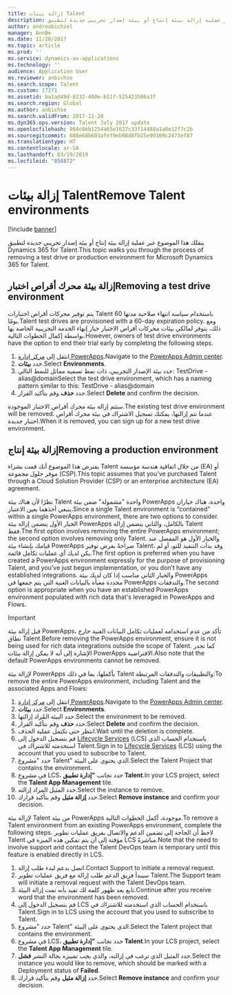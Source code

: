 ```yaml
---
title: إزالة بيئات Talent
description: ينقلك هذا الموضوع عبر عملية إزالة بيئة إنتاج أو بيئة إصدار تجريبي جديدة لتطبيق Dynamics 365 for Talent.
author: andreabichsel
manager: AnnBe
ms.date: 11/20/2017
ms.topic: article
ms.prod: ''
ms.service: dynamics-ax-applications
ms.technology: ''
audience: Application User
ms.reviewer: anbichse
ms.search.scope: Talent
ms.custom: 17271
ms.assetid: ba1ad49d-8232-400e-b11f-525423506a3f
ms.search.region: Global
ms.author: anbichse
ms.search.validFrom: 2017-11-20
ms.dyn365.ops.version: Talent July 2017 update
ms.openlocfilehash: 904c8eb1254a65e1627c33f14488a1a8e12f7c2b
ms.sourcegitcommit: 608e68b603afef9eb98d8fb25e90109c2473ef87
ms.translationtype: HT
ms.contentlocale: ar-SA
ms.lasthandoff: 03/19/2019
ms.locfileid: "858872"
---
```

# <a name="remove-talent-environments"></a><span data-ttu-id="76343-103">إزالة بيئات Talent</span><span class="sxs-lookup"><span data-stu-id="76343-103">Remove Talent environments</span></span>

[!include [banner](includes/banner.md)]

<span data-ttu-id="76343-104">ينقلك هذا الموضوع عبر عملية إزالة بيئة إنتاج أو بيئة إصدار تجريبي جديدة لتطبيق Dynamics 365 for Talent.</span><span class="sxs-lookup"><span data-stu-id="76343-104">This topic walks you through the process of removing a test drive or production environment for Microsoft Dynamics 365 for Talent.</span></span>

## <a name="removing-a-test-drive-environment"></a><span data-ttu-id="76343-105">إزالة بيئة محرك أقراص اختبار</span><span class="sxs-lookup"><span data-stu-id="76343-105">Removing a test drive environment</span></span>

<span data-ttu-id="76343-106">يتم توفير محركات أقراص اختبارات Talent باستخدام سياسة انتهاء صلاحية مدتها 60 يومًا.</span><span class="sxs-lookup"><span data-stu-id="76343-106">Talent test drives are provisioned with a 60-day expiration policy.</span></span> <span data-ttu-id="76343-107">ومع ذلك، يتوفر لمالكي بيئات محركات أقراص الاختبار خيار إنهاء الخدمة التجريبية الخاصة بها بواسطة إكمال الخطوات التالية.</span><span class="sxs-lookup"><span data-stu-id="76343-107">However, owners of test drive environments have the option to end their trial early by completing the following steps.</span></span> 

1. <span data-ttu-id="76343-108">انتقل إلى [مركز إدارة PowerApps](https://admin.businessplatform.microsoft.com/).</span><span class="sxs-lookup"><span data-stu-id="76343-108">Navigate to the [PowerApps Admin center](https://admin.businessplatform.microsoft.com/).</span></span>
2. <span data-ttu-id="76343-109">حدد **بيئات**.</span><span class="sxs-lookup"><span data-stu-id="76343-109">Select **Environments**.</span></span>
3. <span data-ttu-id="76343-110">حدد بيئة الإصدار التجريبي، ذات نمط تسمية مماثل للنمط التالي: TestDrive - alias@domain</span><span class="sxs-lookup"><span data-stu-id="76343-110">Select the test drive environment, which has a naming pattern similar to this: TestDrive - alias@domain</span></span>
4. <span data-ttu-id="76343-111">حدد **حذف** وقم بتأكيد القرار.</span><span class="sxs-lookup"><span data-stu-id="76343-111">Select **Delete** and confirm the decision.</span></span> 

<span data-ttu-id="76343-112">ستتم إزالة بيئة محرك أقراص الاختبار الموجودة.</span><span class="sxs-lookup"><span data-stu-id="76343-112">The existing test drive environment will be removed.</span></span> <span data-ttu-id="76343-113">عندما تتم إزالتها، يمكنك تسجيل الاشتراك في بيئة محرك أقراص اختبار جديدة.</span><span class="sxs-lookup"><span data-stu-id="76343-113">When it is removed, you can sign up for a new test drive environment.</span></span> 

## <a name="removing-a-production-environment"></a><span data-ttu-id="76343-114">إزالة بيئة إنتاج</span><span class="sxs-lookup"><span data-stu-id="76343-114">Removing a production environment</span></span>

<span data-ttu-id="76343-115">يفترض هذا الموضوع أنك قمت بشراء Talent من خلال اتفاقية هندسة مؤسسة (EA) أو موفر حلول مجموعة (CSP).</span><span class="sxs-lookup"><span data-stu-id="76343-115">This topic assumes that you've purchased Talent through a Cloud Solution Provider (CSP) or an enterprise architecture (EA) agreement.</span></span> 

<span data-ttu-id="76343-116">نظرًا لأن هناك بيئة Talent واحدة "مشمولة" ضمن بيئة PowerApps واحدة، هناك خياران ينبغي أخذهما بعين الاعتبار.</span><span class="sxs-lookup"><span data-stu-id="76343-116">Since a single Talent environment is “contained” within a single PowerApps environment, there are two options to consider.</span></span> <span data-ttu-id="76343-117">الخيار الأول يتضمن إزالة بيئة PowerApps بالكامل، والثاني يتضمن إزالة Talent فقط.</span><span class="sxs-lookup"><span data-stu-id="76343-117">The first option involves removing the entire PowerApps environment; the second option involves removing only Talent.</span></span> <span data-ttu-id="76343-118">والخيار الأول هو المفضل عند قيامك بإنشاء بيئة PowerApps صراحةً بغرض توفير Talent، وقد بدأت التنفيذ للتو، أو لم يكن لديك أي عمليات تكامل قائمة.</span><span class="sxs-lookup"><span data-stu-id="76343-118">The first option is preferred when you have created a PowerApps environment expressly for the purpose of provisioning Talent, and you've just begun implementation, or you don’t have any established integrations.</span></span> <span data-ttu-id="76343-119">والخيار الثاني مناسب إذا كان لديك بيئة PowerApps محددة معبأة بالبيانات الغنية التي يتم جمعها في PowerApps والتدفقات.</span><span class="sxs-lookup"><span data-stu-id="76343-119">The second option is appropriate when you have an established PowerApps environment populated with rich data that's leveraged in PowerApps and Flows.</span></span>

> [!Important]
> <span data-ttu-id="76343-120">قبل إزالة بيئة PowerApps، تأكد من عدم استخدامه لعمليات تكامل البيانات الغنية خارج نطاق Talent.</span><span class="sxs-lookup"><span data-stu-id="76343-120">Before removing the PowerApps environment, ensure it is not being used for rich data integrations outside the scope of Talent.</span></span> <span data-ttu-id="76343-121">كما تجدر الإشارة إلى أنه لا يمكن إزالة بيئات PowerApps الافتراضية.</span><span class="sxs-lookup"><span data-stu-id="76343-121">Also note that the default PowerApps environments cannot be removed.</span></span> 

<span data-ttu-id="76343-122">لإزالة بيئة PowerApps بأكملها، بما في ذلك Talent والتطبيقات والتدفقات المرتبطة:</span><span class="sxs-lookup"><span data-stu-id="76343-122">To remove the entire PowerApps environment, including Talent and the associated Apps and Flows:</span></span>

1. <span data-ttu-id="76343-123">انتقل إلى [مركز إدارة PowerApps](https://admin.businessplatform.microsoft.com/).</span><span class="sxs-lookup"><span data-stu-id="76343-123">Navigate to the [PowerApps Admin center](https://admin.businessplatform.microsoft.com/).</span></span>
2. <span data-ttu-id="76343-124">حدد **بيئات**.</span><span class="sxs-lookup"><span data-stu-id="76343-124">Select **Environments**.</span></span>
3. <span data-ttu-id="76343-125">حدد البيئة المُراد إزالتها.</span><span class="sxs-lookup"><span data-stu-id="76343-125">Select the environment to be removed.</span></span>
4. <span data-ttu-id="76343-126">حدد **حذف** وقم بتأكيد القرار.</span><span class="sxs-lookup"><span data-stu-id="76343-126">Select **Delete** and confirm the decision.</span></span> 
5. <span data-ttu-id="76343-127">انتظر حتى تكتمل عملية الحذف.</span><span class="sxs-lookup"><span data-stu-id="76343-127">Wait until the deletion is complete.</span></span>
6. <span data-ttu-id="76343-128">قم بتسجيل الدخول إلى [Lifecycle Services](https://lcs.dynamics.com/Logon/Index) (‏LCS‏) باستخدام الحساب الذي استخدمته للاشتراك في Talent.</span><span class="sxs-lookup"><span data-stu-id="76343-128">Sign in to [Lifecycle Services](https://lcs.dynamics.com/Logon/Index) (LCS) using the account that you used to subscribe to Talent.</span></span> 
7. <span data-ttu-id="76343-129">حدد "مشروع Talent" الذي يحتوي على البيئة.</span><span class="sxs-lookup"><span data-stu-id="76343-129">Select the Talent Project that contains the environment.</span></span> 
8. <span data-ttu-id="76343-130">في مشروع LCS، حدد تجانب **"إدارة تطبيق Talent**.</span><span class="sxs-lookup"><span data-stu-id="76343-130">In your LCS project, select the **Talent App Management** tile.</span></span> 
9. <span data-ttu-id="76343-131">حدد المثيل المراد إزالته.</span><span class="sxs-lookup"><span data-stu-id="76343-131">Select the instance to remove.</span></span> 
10. <span data-ttu-id="76343-132">حدد **إزالة مثيل** وقم بتأكيد قرارك.</span><span class="sxs-lookup"><span data-stu-id="76343-132">Select **Remove instance** and confirm your decision.</span></span>  

<span data-ttu-id="76343-133">لإزالة بيئة Talent من بيئة PowerApps موجودة، أكمل الخطوات التالية.</span><span class="sxs-lookup"><span data-stu-id="76343-133">To remove a Talent environment from an existing PowerApps environment, complete the following steps.</span></span> <span data-ttu-id="76343-134">لاحظ أن الحاجة إلى تضمين الدعم والاتصال بفريق عمليات تطوير Talent مؤقتة إلى أن يتم تمكين هذه الميزة في LCS مباشرةً.</span><span class="sxs-lookup"><span data-stu-id="76343-134">Note that the need to involve support and contact the Talent DevOps team is temporary until this feature is enabled directly in LCS.</span></span>

1. <span data-ttu-id="76343-135">اتصل بدعم لبدء طلب إزالة.</span><span class="sxs-lookup"><span data-stu-id="76343-135">Contact Support to initiate a removal request.</span></span>
2. <span data-ttu-id="76343-136">سيبدأ فريق الدعم طلب إزالة مع فريق عمليات تطوير Talent.</span><span class="sxs-lookup"><span data-stu-id="76343-136">The Support team will initiate a removal request with the Talent DevOps team.</span></span> 
3. <span data-ttu-id="76343-137">تابع بعد ظهور كلمة لك تفيد بأنه تمت إزالة البيئة.</span><span class="sxs-lookup"><span data-stu-id="76343-137">Continue after you receive word that the environment has been removed.</span></span>
4.  <span data-ttu-id="76343-138">قم بتسجيل الدخول إلى LCS باستخدام الحساب الذي استخدمته للاشتراك في Talent.</span><span class="sxs-lookup"><span data-stu-id="76343-138">Sign in to LCS using the account that you used to subscribe to Talent.</span></span> 
5. <span data-ttu-id="76343-139">حدد "مشروع Talent" الذي يحتوي على البيئة.</span><span class="sxs-lookup"><span data-stu-id="76343-139">Select the Talent project that contains the environment.</span></span> 
6. <span data-ttu-id="76343-140">في مشروع LCS، حدد تجانب **"إدارة تطبيق Talent**.</span><span class="sxs-lookup"><span data-stu-id="76343-140">In your LCS project, select the **Talent App Management** tile.</span></span> 
7. <span data-ttu-id="76343-141">حدد المثيل الذي ترغب في إزالته، والذي يجب تمييزه بحالة النشر **فشل**.</span><span class="sxs-lookup"><span data-stu-id="76343-141">Select the instance you would like to remove, which should be marked with a Deployment status of **Failed**.</span></span>
8. <span data-ttu-id="76343-142">حدد **إزالة مثيل** وقم بتأكيد قرارك.</span><span class="sxs-lookup"><span data-stu-id="76343-142">Select **Remove instance** and confirm your decision.</span></span> 

